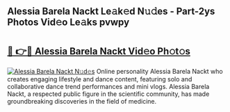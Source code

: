 ## Alessia Barela Nackt Le𝚊k𝚎d N𝚞𝚍es - Part-2ys Photos Vid𝚎o Le𝚊ks pvwpy

# <h2><a href="http://fb63lo.evod.top/?m=Alessia+Barela+Nackt">🔗 👉🔴 Alessia Barela Nackt Vid𝚎o Ph𝚘t𝚘s</a></h2>

[![Alessia Barela Nackt N𝚞d𝚎s](https://i.imgur.com/8V9OHl7.gif)](http://fb63lo.evod.top/?m=Alessia+Barela+Nackt)
Online personality Alessia Barela Nackt who creates engaging lifestyle and dance content, featuring solo and collaborative dance trend performances and mini vlogs. Alessia Barela Nackt, a respected public figure in the scientific community, has made groundbreaking discoveries in the field of medicine. 

